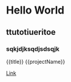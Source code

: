 Hello World
===========

## ttutotiueritoe

### sqkjdjksqdjsdsqjk

{{title}} {{projectName}}

[Link](http://ap.cx/)